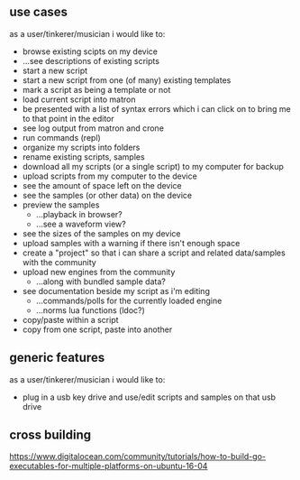 ## use cases

as a user/tinkerer/musician i would like to:

- browse existing scipts on my device
- ...see descriptions of existing scripts
- start a new script
- start a new script from one (of many) existing templates
- mark a script as being a template or not
- load current script into matron
- be presented with a list of syntax errors which i can click on to bring me to that point in the editor
- see log output from matron and crone
- run commands (repl)
- organize my scripts into folders
- rename existing scripts, samples
- download all my scripts (or a single script) to my computer for backup
- upload scripts from my computer to the device
- see the amount of space left on the device
- see the samples (or other data) on the device
- preview the samples
  - ...playback in browser?
  - ...see a waveform view?
- see the sizes of the samples on my device
- upload samples with a warning if there isn't enough space
- create a "project" so that i can share a script and related data/samples with the community
- upload new engines from the community
  - ...along with bundled sample data?
- see documentation beside my script as i'm editing
  - ...commands/polls for the currently loaded engine
  - ...norms lua functions (ldoc?)
- copy/paste within a script
- copy from one script, paste into another

## generic features

as a user/tinkerer/musician i would like to:

- plug in a usb key drive and use/edit scripts and samples on that usb drive


## cross building

https://www.digitalocean.com/community/tutorials/how-to-build-go-executables-for-multiple-platforms-on-ubuntu-16-04
